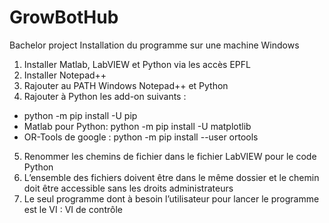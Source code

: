 # GrowBotHub
Bachelor project
Installation du programme sur une machine Windows

1.	Installer Matlab, LabVIEW et Python via les accès EPFL
2.	Installer Notepad++
3.	Rajouter au PATH Windows Notepad++ et Python
4.	Rajouter à Python les add-on suivants :
-	python -m pip install -U pip
-	Matlab pour Python: python -m pip install -U matplotlib
-	OR-Tools de google : python -m pip install --user ortools
5.	Renommer les chemins de fichier dans le fichier LabVIEW pour le code Python
6.	L’ensemble des fichiers doivent être dans le même dossier et le chemin doit être accessible sans les droits administrateurs
7.	Le seul programme dont à besoin l’utilisateur pour lancer le programme est le VI : VI de contrôle  
